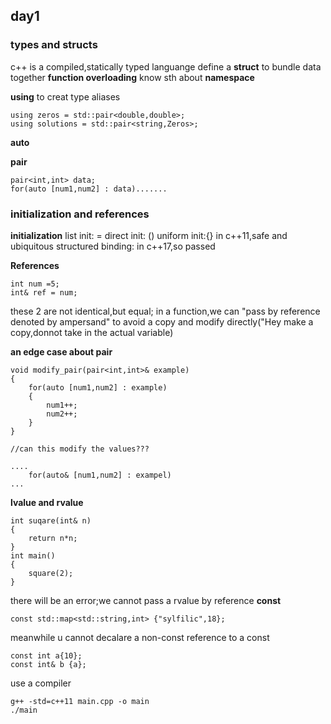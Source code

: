 ## day1
### types and structs
c++ is a compiled,statically typed languange
define a **struct** to bundle data together
**function overloading**
know sth about **namespace**

**using** to creat type aliases
```
using zeros = std::pair<double,double>;
using solutions = std::pair<string,Zeros>;
```
**auto**

**pair**
```
pair<int,int> data;
for(auto [num1,num2] : data).......
```
### initialization and references
**initialization**
list init:   =
direct init: ()
uniform init:{}   in c++11,safe and ubiquitous
structured binding:        in c++17,so passed

**References**
```
int num =5;
int& ref = num;
```
these 2 are not identical,but equal;
in a function,we can "pass by reference denoted by ampersand" to avoid a copy and modify directly("Hey make a copy,donnot take in the actual variable)

**an edge case about pair**
```
void modify_pair(pair<int,int>& example)
{
    for(auto [num1,num2] : example)
    {
        num1++;
        num2++;
    }
}

//can this modify the values???

....
    for(auto& [num1,num2] : exampel)
...
```

**lvalue and rvalue**
```
int suqare(int& n)
{
    return n*n;
}
int main()
{
    square(2);
}
```
there will be an error;we cannot pass a rvalue by reference
**const**
```
const std::map<std::string,int> {"sylfilic",18};
```
meanwhile u cannot decalare a non-const reference to a const
```
const int a{10};
const int& b {a};
```

use a compiler
```
g++ -std=c++11 main.cpp -o main
./main
```
